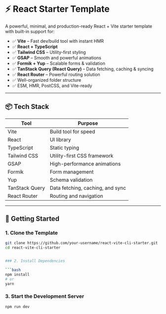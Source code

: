 # ⚡ React Starter Template

A powerful, minimal, and production-ready React + Vite starter template with built-in support for:

- ✅ **Vite** – Fast dev/build tool with instant HMR
- ✅ **React + TypeScript**
- ✅ **Tailwind CSS** – Utility-first styling
- ✅ **GSAP** – Smooth and powerful animations
- ✅ **Formik + Yup** – Scalable forms & validation
- ✅ **TanStack Query (React Query)** – Data fetching, caching & syncing
- ✅ **React Router** – Powerful routing solution
- ✅ Well-organized folder structure
- ✅ ESM, HMR, PostCSS, and Vite-ready

---

## 📦 Tech Stack

| Tool           | Purpose                          |
| -------------- | -------------------------------- |
| Vite           | Build tool for speed             |
| React          | UI library                       |
| TypeScript     | Static typing                    |
| Tailwind CSS   | Utility-first CSS framework      |
| GSAP           | High-performance animations      |
| Formik         | Form management                  |
| Yup            | Schema validation                |
| TanStack Query | Data fetching, caching, and sync |
| React Router   | Routing and navigation           |

---

## 🚀 Getting Started

### 1. Clone the Template

````bash
git clone https://github.com/your-username/react-vite-cli-starter.git
cd react-vite-cli-starter


### 2. Install Dependencies

```bash
npm install
# or
yarn
````

### 3. Start the Development Server

```bash
npm run dev
```
